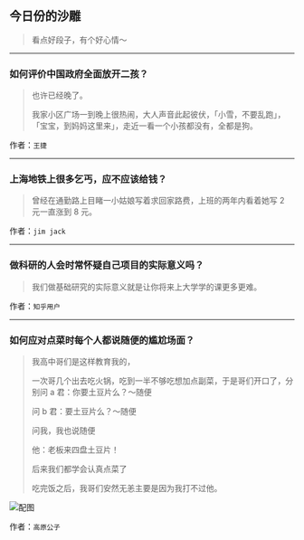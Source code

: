 ## 今日份的沙雕

> 看点好段子，有个好心情～


 
---

### 如何评价中国政府全面放开二孩？

> 也许已经晚了。
> 
> 我家小区广场一到晚上很热闹，大人声音此起彼伏，「小雪，不要乱跑」，「宝宝，到妈妈这里来」，走近一看一个小孩都没有，全都是狗。


作者：`王捷`

---

### 上海地铁上很多乞丐，应不应该给钱？

> 曾经在通勤路上目睹一小姑娘写着求回家路费，上班的两年内看着她写 2 元一直涨到 8 元。


作者：`jim jack`

---

### 做科研的人会时常怀疑自己项目的实际意义吗？

> 我们做基础研究的实际意义就是让你将来上大学学的课更多更难。


作者：`知乎用户`

---

### 如何应对点菜时每个人都说随便的尴尬场面？

> 我高中哥们是这样教育我的，
> 
> 一次哥几个出去吃火锅，吃到一半不够吃想加点副菜，于是哥们开口了，分别问 a 君：你要土豆片么？～随便
> 
> 问 b 君：要土豆片么？～随便
> 
> 问我，我也说随便
> 
> 他：老板来四盘土豆片！
> 
> 后来我们都学会认真点菜了
> 
> 吃完饭之后，我哥们安然无恙主要是因为我打不过他。



![配图](http://pic3.zhimg.com/70/c1ea945217c0a428d983bec999ecab52_b.jpg)


作者：`高原公子`